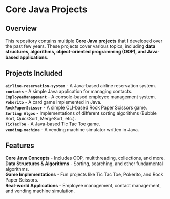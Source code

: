 # Core Java Projects

## Overview
This repository contains multiple **Core Java projects** that I developed over the past few years. These projects cover various topics, including **data structures, algorithms, object-oriented programming (OOP), and Java-based applications**.

## Projects Included
**`airline-reservation-system`** - A Java-based airline reservation system.  
**`contacts`** - A simple Java application for managing contacts.  
**`EmployeeManagement`** - A console-based employee management system.  
**`Pokerito`** - A card game implemented in Java.  
**`RockPaperScissor`** - A simple CLI-based Rock Paper Scissors game.  
**`Sorting Algos`** - Implementations of different sorting algorithms (Bubble Sort, QuickSort, MergeSort, etc.).   
**`TicTacToe`** - A Java-based Tic Tac Toe game.  
**`vending-machine`** - A vending machine simulator written in Java.  

## Features
**Core Java Concepts** - Includes OOP, multithreading, collections, and more.  
**Data Structures & Algorithms** - Sorting, searching, and other fundamental algorithms.  
**Game Implementations** - Fun projects like Tic Tac Toe, Pokerito, and Rock Paper Scissors.  
**Real-world Applications** - Employee management, contact management, and vending machine simulation.  
